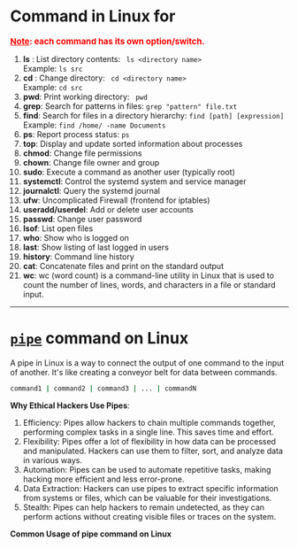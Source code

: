 # Command in Linux for 
**<a style="color:red; font-size:15px"><u>Note</u>: each command has its own option/switch.</a>**
1. **ls** : List directory contents: ``` ls <directory name>```  
            Example: ```ls src ```
2. **cd** : Change directory: ``` cd <directory name>```  
            Example: ```cd src ```
3. **pwd**: Print working directory:  ``` pwd```    
4. **grep**: Search for patterns in files: ```grep "pattern" file.txt ```
5. **find**: Search for files in a directory hierarchy: ```find [path] [expression] ```  
Example: ``` find /home/ -name Documents ```
6. **ps**: Report process status: ``` ps ```
7. **top**: Display and update sorted information about processes
8. **chmod**: Change file permissions
9. **chown**: Change file owner and group
10. **sudo**: Execute a command as another user (typically root)
11. **systemctl**: Control the systemd system and service manager
12. **journalctl**: Query the systemd journal
13. **ufw**: Uncomplicated Firewall (frontend for iptables)
14. **useradd/userdel**: Add or delete user accounts
15. **passwd**: Change user password
16. **lsof**: List open files
17. **who**: Show who is logged on
18. **last**: Show listing of last logged in users
19. **history**: Command line history
20. **cat**: Concatenate files and print on the standard output
21. **wc**: wc (word count) is a command-line utility in Linux that is used to 
            count the number of lines, words, and characters in a file or standard input.
------------------------------------------------------------------------------
# <a href="https://www.freecodecamp.org/news/linux-terminal-piping-and-redirection-guide/">```pipe```</a> command on Linux
A pipe in Linux is a way to connect the output of one command to the input of another. It's like creating a conveyor belt for data between commands.
``` bash
command1 | command2 | command3 | ... | commandN
```
**Why Ethical Hackers Use Pipes**:

1. Efficiency: Pipes allow hackers to chain multiple commands together, performing complex tasks in a single line. This saves time and effort.
2. Flexibility: Pipes offer a lot of flexibility in how data can be processed and manipulated. Hackers can use them to filter, sort, and analyze data in various ways.
3. Automation: Pipes can be used to automate repetitive tasks, making hacking more efficient and less error-prone.
4. Data Extraction: Hackers can use pipes to extract specific information from systems or files, which can be valuable for their investigations.
5. Stealth: Pipes can help hackers to remain undetected, as they can perform actions without creating visible files or traces on the system.  

**Common Usage of pipe command on Linux**  

